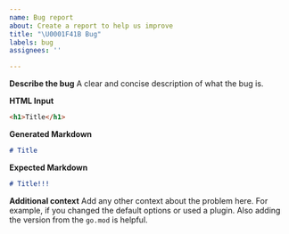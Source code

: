 ```yaml
---
name: Bug report
about: Create a report to help us improve
title: "\U0001F41B Bug"
labels: bug
assignees: ''

---
```


**Describe the bug**
A clear and concise description of what the bug is.

**HTML Input**
```html
<h1>Title</h1>
```


**Generated Markdown**
````markdown
# Title
````

**Expected Markdown**
````markdown
# Title!!!
````

**Additional context**
Add any other context about the problem here. For example, if you changed the default options or used a plugin. Also adding the version from the `go.mod` is helpful.
